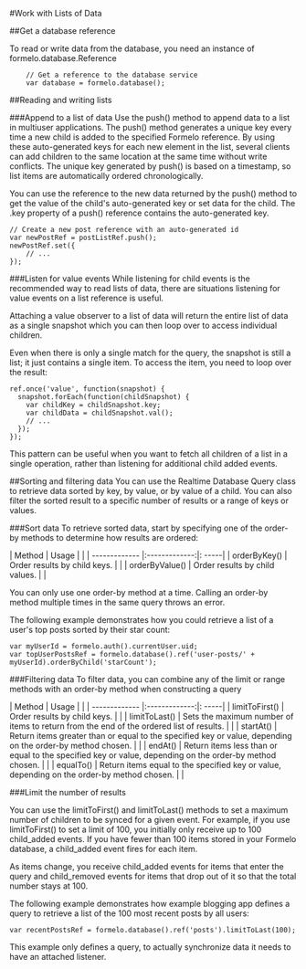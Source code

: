 #Work with Lists of Data

##Get a database reference

To read or write data from the database, you need an instance of formelo.database.Reference
```js+lineNumbers:true
    // Get a reference to the database service
    var database = formelo.database();
```
##Reading and writing lists

###Append to a list of data
Use the push() method to append data to a list in multiuser applications. The push() method generates a unique key every time a new child is added to the specified Formelo reference. By using these auto-generated keys for each new element in the list, several clients can add children to the same location at the same time without write conflicts. The unique key generated by push() is based on a timestamp, so list items are automatically ordered chronologically.

You can use the reference to the new data returned by the push() method to get the value of the child's auto-generated key or set data for the child. The .key property of a push() reference contains the auto-generated key.

```js+lineNumbers:true 
// Create a new post reference with an auto-generated id
var newPostRef = postListRef.push();
newPostRef.set({
    // ...
});
```

###Listen for value events
While listening for child events is the recommended way to read lists of data, there are situations listening for value events on a list reference is useful.

Attaching a value observer to a list of data will return the entire list of data as a single snapshot which you can then loop over to access individual children.

Even when there is only a single match for the query, the snapshot is still a list; it just contains a single item. To access the item, you need to loop over the result:

```js+lineNumbers:true 
ref.once('value', function(snapshot) {
  snapshot.forEach(function(childSnapshot) {
    var childKey = childSnapshot.key;
    var childData = childSnapshot.val();
    // ...
  });
});
```

This pattern can be useful when you want to fetch all children of a list in a single operation, rather than listening for additional child added events.

##Sorting and filtering data
You can use the Realtime Database Query class to retrieve data sorted by key, by value, or by value of a child. You can also filter the sorted result to a specific number of results or a range of keys or values.

###Sort data
To retrieve sorted data, start by specifying one of the order-by methods to determine how results are ordered:

| Method        | Usage           |   |
| ------------- |:-------------:|: -----|
| orderByKey()     | Order results by child keys. |  |
| orderByValue()     | Order results by child values. |  |

You can only use one order-by method at a time. Calling an order-by method multiple times in the same query throws an error.

The following example demonstrates how you could retrieve a list of a user's top posts sorted by their star count:

```js+lineNumbers:true 
var myUserId = formelo.auth().currentUser.uid;
var topUserPostsRef = formelo.database().ref('user-posts/' + myUserId).orderByChild('starCount');
```

###Filtering data
To filter data, you can combine any of the limit or range methods with an order-by method when constructing a query

| Method        | Usage           |   |
| ------------- |:-------------:|: -----|
| limitToFirst()     | Order results by child keys. |  |
| limitToLast()     | Sets the maximum number of items to return from the end of the ordered list of results. |  |
| startAt()     | Return items greater than or equal to the specified key or value, depending on the order-by method chosen. |  |
| endAt()     | Return items less than or equal to the specified key or value, depending on the order-by method chosen. |  |
| equalTo()     | Return items equal to the specified key or value, depending on the order-by method chosen. |  |

###Limit the number of results

You can use the limitToFirst() and limitToLast() methods to set a maximum number of children to be synced for a given event. For example, if you use limitToFirst() to set a limit of 100, you initially only receive up to 100 child_added events. If you have fewer than 100 items stored in your Formelo database, a child_added event fires for each item.

As items change, you receive child_added events for items that enter the query and child_removed events for items that drop out of it so that the total number stays at 100.

The following example demonstrates how example blogging app defines a query to retrieve a list of the 100 most recent posts by all users:

```js+lineNumbers:true 
var recentPostsRef = formelo.database().ref('posts').limitToLast(100);
```

This example only defines a query, to actually synchronize data it needs to have an attached listener.